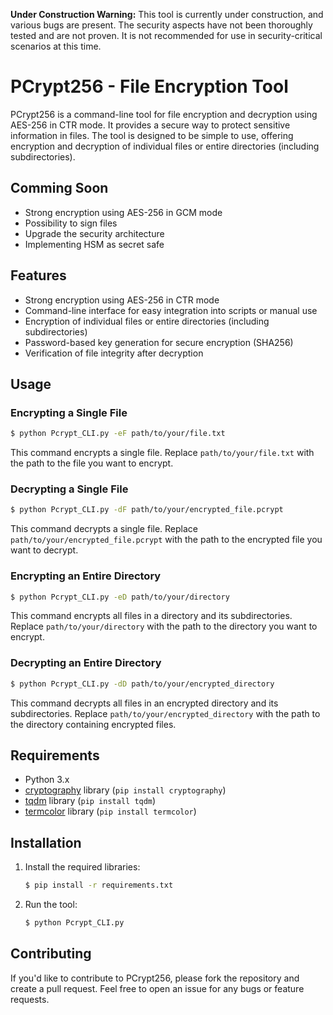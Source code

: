 **Under Construction Warning:** This tool is currently under construction, and various bugs are present. The security aspects have not been thoroughly tested and are not proven. It is not recommended for use in security-critical scenarios at this time.

# PCrypt256 - File Encryption Tool
PCrypt256 is a command-line tool for file encryption and decryption using AES-256 in CTR mode. It provides a secure way to protect sensitive information in files. The tool is designed to be simple to use, offering encryption and decryption of individual files or entire directories (including subdirectories).


## Comming Soon
- Strong encryption using AES-256 in GCM mode
- Possibility to sign files
- Upgrade the security architecture 
- Implementing HSM as secret safe

## Features
- Strong encryption using AES-256 in CTR mode
- Command-line interface for easy integration into scripts or manual use
- Encryption of individual files or entire directories (including subdirectories)
- Password-based key generation for secure encryption (SHA256)
- Verification of file integrity after decryption

## Usage

### Encrypting a Single File
```bash
$ python Pcrypt_CLI.py -eF path/to/your/file.txt
```

This command encrypts a single file. Replace `path/to/your/file.txt` with the path to the file you want to encrypt.

### Decrypting a Single File
```bash
$ python Pcrypt_CLI.py -dF path/to/your/encrypted_file.pcrypt
```

This command decrypts a single file. Replace `path/to/your/encrypted_file.pcrypt` with the path to the encrypted file you want to decrypt.

### Encrypting an Entire Directory
```bash
$ python Pcrypt_CLI.py -eD path/to/your/directory
```

This command encrypts all files in a directory and its subdirectories. Replace `path/to/your/directory` with the path to the directory you want to encrypt.

### Decrypting an Entire Directory
```bash
$ python Pcrypt_CLI.py -dD path/to/your/encrypted_directory
```

This command decrypts all files in an encrypted directory and its subdirectories. Replace `path/to/your/encrypted_directory` with the path to the directory containing encrypted files.

## Requirements
- Python 3.x
- [cryptography](https://pypi.org/project/cryptography/) library (`pip install cryptography`)
- [tqdm](https://pypi.org/project/tqdm/) library (`pip install tqdm`)
- [termcolor](https://pypi.org/project/termcolor/) library (`pip install termcolor`)

## Installation
1. Install the required libraries:
   ```bash
   $ pip install -r requirements.txt
   ```

2. Run the tool:
   ```bash
   $ python Pcrypt_CLI.py
   ```

## Contributing
If you'd like to contribute to PCrypt256, please fork the repository and create a pull request. Feel free to open an issue for any bugs or feature requests.

